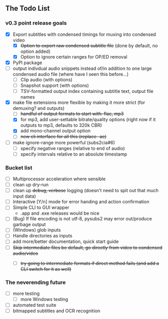 ## The Todo List
### v0.3 point release goals
 - [X] Export subtitles with condensed timings for muxing into condensed video
     - [X] ~~Option to export raw condensed subtitle file~~ (done by default, no option added)
     - [X] Option to ignore certain ranges for OP/ED removal
 - [X] PyPI package
 - [ ] output indivdual audio snippets instead of/in addition to one large condensed audio file (where have I seen this before...)
     - [ ] Clip audio (with options) 
     - [ ] Snapshot support (with options)
     - [ ] TSV-formatted output index containing subtitle text, output file names
 - [X] make file extensions more flexible by making it more strict (for demuxing? and outputs)
    - [ ] ~~handful of output formats to start with: flac, mp3~~
    - [X] for mp3, add user-settable bitrate/quality options 
        (right now if it outputs to mp3, defaults to 320k CBR)
    - [X] add mono-channel output option
    - [ ] ~~new cli interface for all this (replace -ae)~~
 - [ ] make ignore-range more powerful (subs2cia#6)
    - [ ] specify negative ranges (relative to end of audio)
    - [ ] specify intervals relative to an absolute timestamp
    
### Bucket list 
 - [ ] Multiprocessor acceleration where sensible
 - [ ] clean up dry-run 
 - [ ] clean up ~~debug, verbose~~ logging (doesn't need to spit out that much input data)
 - [ ] Interactive [Y/n] mode for error handing and action confirmation
 - [ ] Simple CLI to GUI wrapper
    - .app and .exe releases would be nice
 - [ ] (Bug) If file encoding is not utf-8, pysubs2 may error out/produce garbage output
 - [ ] (Windows) glob inputs 
 - [ ] Handle directories as inputs
 - [ ] add more/better documentation, quick start guide
 - [ ] ~~Skip intermediate files be default, go directly from video to condensed audio/video~~
    - [ ] ~~try going to intermediate formats if direct method fails (and add a CLI switch for it as well)~~

 
### The neverending future
 - [ ] more testing
    - [ ] more Windows testing
 - [ ] automated test suite
 - [ ] bitmapped subtitles and OCR recognition
